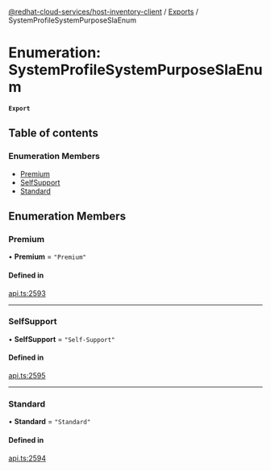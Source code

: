 [@redhat-cloud-services/host-inventory-client](../README.md) / [Exports](../modules.md) / SystemProfileSystemPurposeSlaEnum

# Enumeration: SystemProfileSystemPurposeSlaEnum

**`Export`**

## Table of contents

### Enumeration Members

- [Premium](SystemProfileSystemPurposeSlaEnum.md#premium)
- [SelfSupport](SystemProfileSystemPurposeSlaEnum.md#selfsupport)
- [Standard](SystemProfileSystemPurposeSlaEnum.md#standard)

## Enumeration Members

### Premium

• **Premium** = ``"Premium"``

#### Defined in

[api.ts:2593](https://github.com/RedHatInsights/javascript-clients/blob/main/packages/host-inventory/api.ts#L2593)

___

### SelfSupport

• **SelfSupport** = ``"Self-Support"``

#### Defined in

[api.ts:2595](https://github.com/RedHatInsights/javascript-clients/blob/main/packages/host-inventory/api.ts#L2595)

___

### Standard

• **Standard** = ``"Standard"``

#### Defined in

[api.ts:2594](https://github.com/RedHatInsights/javascript-clients/blob/main/packages/host-inventory/api.ts#L2594)
